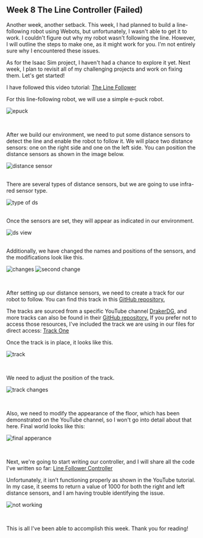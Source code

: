 ## Week 8  The Line Controller (Failed)

Another week, another setback. This week, I had planned to build a line-following robot using Webots, but unfortunately, I wasn't able to get it to work. I couldn't figure out why my robot wasn't following the line. However, I will outline the steps to make one, as it might work for you. I'm not entirely sure why I encountered these issues.

As for the Isaac Sim project, I haven't had a chance to explore it yet. Next week, I plan to revisit all of my challenging projects and work on fixing them. Let's get started!

I have followed this video tutorial: [The Line Follower](https://www.youtube.com/watch?v=D0jhvFZJ5Ok&list=PLbEU0vp_OQkUwANRMUOM00SXybYQ4TXNF&index=17
)


For this line-following robot, we will use a simple e-puck robot.
</br>

![epuck](epuck.png)

</br>

 After we build our environment, we need to put some distance sensors to detect the line and enable the robot to follow it. We will place two distance sensors: one on the right side and one on the left side. You can position the distance sensors as shown in the image below. 
</br>

![distance sensor](distance_sensor.png)

</br>
There are several types of distance sensors, but we are going to use infra-red sensor type.
</br>

![type of ds](type_of_ds.png)

</br>
Once the sensors are set, they will appear as indicated in our environment. 
</br>

![ds view](dsview_whysideways.png)

</br>
Additionally, we have changed the names and positions of the sensors, and the modifications look like this.
</br>

![changes](changes.png)
![second change](secondchange.png)

</br>

After setting up our distance sensors, we need to create a track for our robot to follow. You can find this track in this [GitHub repository.](https://github.com/KajalGada/Youtube-Tutorial-Download-Material/tree/main/Line%20Follower%20Webots%20Tutorial)

 The tracks are sourced from a specific YouTube channel [DrakerDG](https://www.youtube.com/@DrakerDG/videos), and more tracks can also be found in their [GitHub repository.](https://github.com/DrakerDG/Line-Follower-Robot-V4/tree/master) If you prefer not to access those resources, I've included the track we are using in our files for direct access: [Track One](TrackOne.proto)

Once the track is in place, it looks like this.
</br>

![track](track.png)

</br>

 We need to adjust the position of the track.
 </br>

![track changes](trackchanges.png)

 </br>

Also, we need to modify the appearance of the floor, which has been demonstrated on the YouTube channel, so I won't go into detail about that here. Final world looks like this:
</br>

![final apperance](final_apperance.png)

</br>

Next, we're going to start writing our controller, and I will share all the code I've written so far: [Line Follower Controller](line_follower.py)  

Unfortunately, it isn’t functioning properly as shown in the YouTube tutorial. In my case, it seems to return a value of 1000 for both the right and left distance sensors, and I am having trouble identifying the issue. 
</br>

![not working](not_working_yet.png)

</br>

This is all I've been able to accomplish this week. Thank you for reading!




